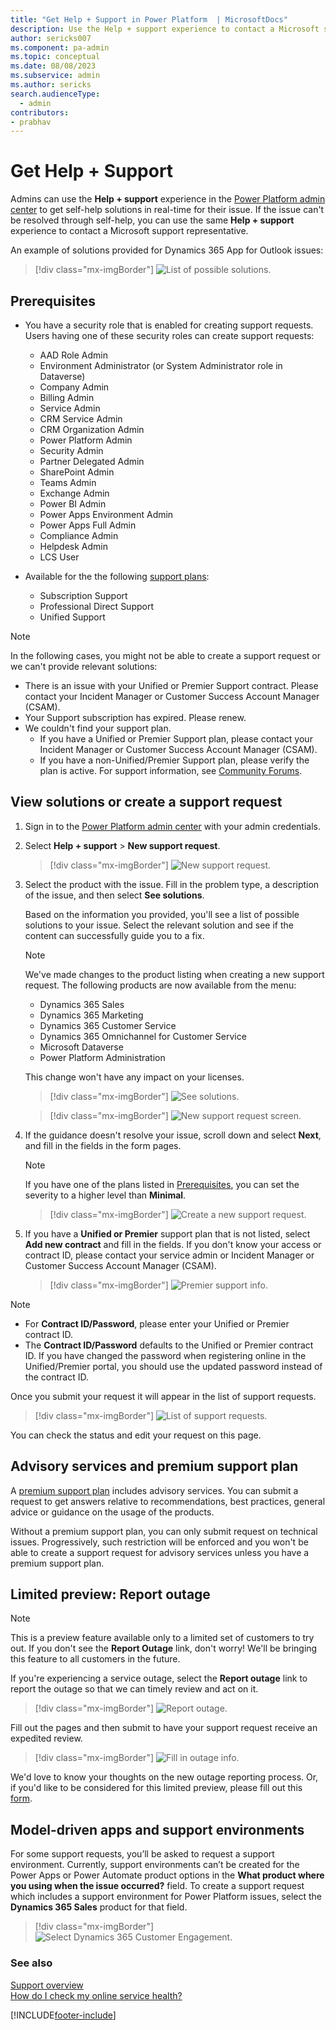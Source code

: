 ```yaml
---
title: "Get Help + Support in Power Platform  | MicrosoftDocs"
description: Use the Help + support experience to contact a Microsoft support representative to get resolution for your issue.
author: sericks007
ms.component: pa-admin
ms.topic: conceptual
ms.date: 08/08/2023
ms.subservice: admin
ms.author: sericks 
search.audienceType: 
  - admin
contributors:
- prabhav
---
```

# Get Help + Support

Admins can use the **Help + support** experience in the [Power Platform admin center](admin-documentation.md) to get self-help solutions in real-time for their issue. If the issue can't be resolved through self-help, you can use the same **Help + support** experience to contact a Microsoft support representative.

An example of solutions provided for Dynamics 365 App for Outlook issues:

> [!div class="mx-imgBorder"] 
> ![List of possible solutions.](media/support-solutions-list.png "List of possible solutions")

## Prerequisites

- You have a security role that is enabled for creating support requests. Users having one of these security roles can create support requests:

  - AAD Role Admin  
  - Environment Administrator (or System Administrator role in Dataverse)
  - Company Admin
  - Billing Admin
  - Service Admin
  - CRM Service Admin
  - CRM Organization Admin
  - Power Platform Admin  
  - Security Admin
  - Partner Delegated Admin
  - SharePoint Admin
  - Teams Admin
  - Exchange Admin
  - Power BI Admin
  - Power Apps Environment Admin
  - Power Apps Full Admin
  - Compliance Admin
  - Helpdesk Admin
  - LCS User

- Available for the the following [support plans](https://www.microsoft.com/dynamics365/support):
   
  - Subscription Support
  - Professional Direct Support
  - Unified Support

> [!NOTE]
> In the following cases, you might not be able to create a support request or we can't provide relevant solutions: 
> - There is an issue with your Unified or Premier Support contract. Please contact your Incident Manager or Customer Success Account Manager (CSAM).
> - Your Support subscription has expired. Please renew.
> - We couldn't find your support plan. 
>   - If you have a Unified or Premier Support plan, please contact your Incident Manager or Customer Success Account Manager (CSAM).
>   - If you have a non-Unified/Premier Support plan, please verify the plan is active. For support information, see [Community Forums](https://community.dynamics.com/f).


## View solutions or create a support request

1. Sign in to the [Power Platform admin center](https://admin.powerplatform.microsoft.com/) with your admin credentials.

2. Select **Help + support** > **New support request**.

   > [!div class="mx-imgBorder"] 
   > ![New support request.](media/new-support-request.png "New support request")

3. Select the product with the issue. Fill in the problem type, a description of the issue, and then select **See solutions**.

    Based on the information you provided, you'll see a list of possible solutions to your issue. Select the relevant solution and see if the content can successfully guide you to a fix. 
    
    > [!NOTE]
    > We've made changes to the product listing when creating a new support request. The following products are now available from the menu:
    > 
    > - Dynamics 365 Sales
    > - Dynamics 365 Marketing
    > - Dynamics 365 Customer Service
    > - Dynamics 365 Omnichannel for Customer Service
    > - Microsoft Dataverse
    > - Power Platform Administration
    > 
    > This change won't have any impact on your licenses.

   > [!div class="mx-imgBorder"] 
   > ![See solutions.](media/create-support-ticket.png "See solutions")

   > [!div class="mx-imgBorder"] 
   > ![New support request screen.](media/create-support-ticket2.png "Solutions")


4. If the guidance doesn't resolve your issue, scroll down and select **Next**, and fill in the fields in the form pages.

   > [!NOTE]
   > If you have one of the plans listed in [Prerequisites](#prerequisites), you can set the severity to a higher level than **Minimal**.

   > [!div class="mx-imgBorder"] 
   > ![Create a new support request.](media/support-request-page2.png "Create a new support request")

5. If you have a **Unified or Premier** support plan that is not listed, select **Add new contract** and fill in the fields. If you don't know your access or contract ID, please contact your service admin or Incident Manager or Customer Success Account Manager (CSAM).

   > [!div class="mx-imgBorder"] 
   > ![Premier support info.](media/premier-support.png "Premier support info")

> [!NOTE]
> - For **Contract ID/Password**, please enter your Unified or Premier contract ID. 
> - The **Contract ID/Password** defaults to the Unified or Premier contract ID. If you have changed the password when registering online in the Unified/Premier portal, you should use the updated password instead of the contract ID.

Once you submit your request it will appear in the list of support requests.

> [!div class="mx-imgBorder"]
> ![List of support requests.](media/support-ticket-list.png "List of support requests")

You can check the status and edit your request on this page.

## Advisory services and premium support plan

A [premium support plan](https://dynamics.microsoft.com/support) includes advisory services. You can submit a request to get answers relative to recommendations, best practices, general advice or guidance on the usage of the products.

Without a premium support plan, you can only submit request on technical issues. Progressively, such restriction will be enforced and you won't be able to create a support request for advisory services unless you have a premium support plan.

## Limited preview: Report outage

> [!NOTE]
> This is a preview feature available only to a limited set of customers to try out. If you don't see the **Report Outage** link, don't worry! We'll be bringing this feature to all customers in the future.

If you're experiencing a service outage, select the **Report outage** link to report the outage so that we can timely review and act on it. 

> [!div class="mx-imgBorder"]
> ![Report outage.](media/new-report-outage.png "Report outage")

Fill out the pages and then submit to have your support request receive an expedited review.

> [!div class="mx-imgBorder"]
> ![Fill in outage info.](media/report-outage-page-one.png "Fill in outage info")

We'd love to know your thoughts on the new outage reporting process. Or, if you'd like to be considered for this limited preview, please fill out this [form](https://forms.office.com/Pages/ResponsePage.aspx?id=v4j5cvGGr0GRqy180BHbR-5Axi2KMXdNi_1eF9P36tZUN1FUQkJLNVBZVVlOSVk0T0tIQTBIMk9VOC4u).

## Model-driven apps and support environments
For some support requests, you’ll be asked to request a support environment. Currently, support environments can’t be created for the Power Apps or Power Automate product options in the **What product where you using when the issue occurred?** field. To create a support request which includes a support environment for Power Platform issues, select the **Dynamics 365 Sales** product for that field.

> [!div class="mx-imgBorder"] 
> ![Select Dynamics 365 Customer Engagement.](media/new-support-request-ce-product.png "Select Dynamics 365 Customer Engagement")

### See also
[Support overview](support-overview.md)<br />
[How do I check my online service health?](check-online-service-health.md) <br />



[!INCLUDE[footer-include](../includes/footer-banner.md)]
